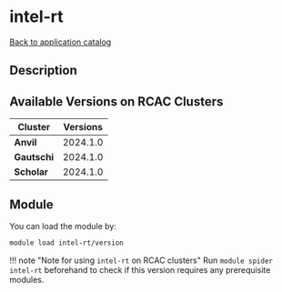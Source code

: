 # intel-rt

[Back to application catalog](../app_catalog.md)

## Description


## Available Versions on RCAC Clusters
|Cluster|Versions|
|---|---|
|**Anvil**|2024.1.0|
|**Gautschi**|2024.1.0|
|**Scholar**|2024.1.0|

## Module
You can load the module by:

```bash
module load intel-rt/version
```

!!! note "Note for using `intel-rt` on RCAC clusters"
    Run `module spider intel-rt` beforehand to check if this version requires any prerequisite modules.
